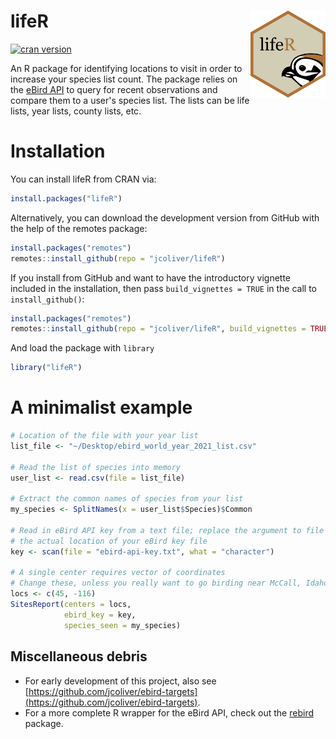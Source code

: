 # lifeR <img src="man/figures/logo.png" align="right" alt="lifeR logo" width="120">

[![cran version](https://www.r-pkg.org/badges/version/lifeR)](https://cran.r-project.org/package=lifeR)

An R package for identifying locations to visit in order to increase your 
species list count. The package relies on the 
[eBird API](https://documenter.getpostman.com/view/664302/S1ENwy59) to query 
for recent observations and compare them to a user's species list. The lists 
can be life lists, year lists, county lists, etc.

# Installation

You can install lifeR from CRAN via:

```r
install.packages("lifeR")
```

Alternatively, you can download the development version from GitHub with the 
help of the remotes package:

```r
install.packages("remotes")
remotes::install_github(repo = "jcoliver/lifeR")
```

If you install from GitHub and want to have the introductory vignette included 
in the installation, then pass `build_vignettes = TRUE` in the call to 
`install_github()`:

```r
install.packages("remotes")
remotes::install_github(repo = "jcoliver/lifeR", build_vignettes = TRUE)
```

And load the package with `library`

```r
library("lifeR")
```

<!--
To open the vignette, run

```r
browseVignettes(package = "lifeR")
```
-->

# A minimalist example

```r
# Location of the file with your year list
list_file <- "~/Desktop/ebird_world_year_2021_list.csv"

# Read the list of species into memory
user_list <- read.csv(file = list_file)

# Extract the common names of species from your list
my_species <- SplitNames(x = user_list$Species)$Common

# Read in eBird API key from a text file; replace the argument to file with 
# the actual location of your eBird key file
key <- scan(file = "ebird-api-key.txt", what = "character")

# A single center requires vector of coordinates
# Change these, unless you really want to go birding near McCall, Idaho
locs <- c(45, -116)
SitesReport(centers = locs, 
            ebird_key = key, 
            species_seen = my_species)
```

## Miscellaneous debris

+ For early development of this project, also see [https://github.com/jcoliver/ebird-targets](https://github.com/jcoliver/ebird-targets).
+ For a more complete R wrapper for the eBird API, check out the 
[rebird](https://github.com/ropensci/rebird) package.